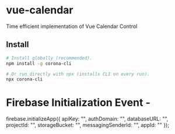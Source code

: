 # vue-calendar
Time efficient implementation of Vue Calendar Control

## Install

```sh
# Install globally (recommended).
npm install -g corona-cli

# Or run directly with npx (installs CLI on every run).
npx corona-cli
```

# Firebase Initialization Event - <KEY>
firebase.initializeApp({
  apiKey: "",
    authDomain: "",
    databaseURL: "",
    projectId: "",
    storageBucket: "",
    messagingSenderId: "",
    appId: ""
});
